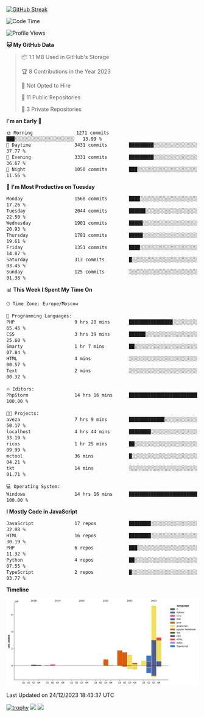 [![GitHub Streak](https://github-readme-streak-stats.herokuapp.com/?user=yogik10)](https://git.io/streak-stats)
<!--START_SECTION:waka-->
![Code Time](http://img.shields.io/badge/Code%20Time-121%20hrs%2012%20mins-blue)

![Profile Views](http://img.shields.io/badge/Profile%20Views-0-blue)

**🐱 My GitHub Data** 

> 📦 1.1 MB Used in GitHub's Storage 
 > 
> 🏆 8 Contributions in the Year 2023
 > 
> 🚫 Not Opted to Hire
 > 
> 📜 11 Public Repositories 
 > 
> 🔑 3 Private Repositories 
 > 
**I'm an Early 🐤** 

```text
🌞 Morning                1271 commits        ███░░░░░░░░░░░░░░░░░░░░░░   13.99 % 
🌆 Daytime                3431 commits        █████████░░░░░░░░░░░░░░░░   37.77 % 
🌃 Evening                3331 commits        █████████░░░░░░░░░░░░░░░░   36.67 % 
🌙 Night                  1050 commits        ███░░░░░░░░░░░░░░░░░░░░░░   11.56 % 
```
📅 **I'm Most Productive on Tuesday** 

```text
Monday                   1568 commits        ████░░░░░░░░░░░░░░░░░░░░░   17.26 % 
Tuesday                  2044 commits        ██████░░░░░░░░░░░░░░░░░░░   22.50 % 
Wednesday                1901 commits        █████░░░░░░░░░░░░░░░░░░░░   20.93 % 
Thursday                 1781 commits        █████░░░░░░░░░░░░░░░░░░░░   19.61 % 
Friday                   1351 commits        ████░░░░░░░░░░░░░░░░░░░░░   14.87 % 
Saturday                 313 commits         █░░░░░░░░░░░░░░░░░░░░░░░░   03.45 % 
Sunday                   125 commits         ░░░░░░░░░░░░░░░░░░░░░░░░░   01.38 % 
```


📊 **This Week I Spent My Time On** 

```text
🕑︎ Time Zone: Europe/Moscow

💬 Programming Languages: 
PHP                      9 hrs 20 mins       ████████████████░░░░░░░░░   65.46 % 
CSS                      3 hrs 39 mins       ██████░░░░░░░░░░░░░░░░░░░   25.60 % 
Smarty                   1 hr 7 mins         ██░░░░░░░░░░░░░░░░░░░░░░░   07.84 % 
HTML                     4 mins              ░░░░░░░░░░░░░░░░░░░░░░░░░   00.57 % 
Text                     2 mins              ░░░░░░░░░░░░░░░░░░░░░░░░░   00.32 % 

🔥 Editors: 
PhpStorm                 14 hrs 16 mins      █████████████████████████   100.00 % 

🐱‍💻 Projects: 
aveza                    7 hrs 9 mins        █████████████░░░░░░░░░░░░   50.17 % 
localhost                4 hrs 44 mins       ████████░░░░░░░░░░░░░░░░░   33.19 % 
ricos                    1 hr 25 mins        ██░░░░░░░░░░░░░░░░░░░░░░░   09.99 % 
mctool                   36 mins             █░░░░░░░░░░░░░░░░░░░░░░░░   04.21 % 
tkt                      14 mins             ░░░░░░░░░░░░░░░░░░░░░░░░░   01.71 % 

💻 Operating System: 
Windows                  14 hrs 16 mins      █████████████████████████   100.00 % 
```

**I Mostly Code in JavaScript** 

```text
JavaScript               17 repos            ████████░░░░░░░░░░░░░░░░░   32.08 % 
HTML                     16 repos            ████████░░░░░░░░░░░░░░░░░   30.19 % 
PHP                      6 repos             ███░░░░░░░░░░░░░░░░░░░░░░   11.32 % 
Python                   4 repos             ██░░░░░░░░░░░░░░░░░░░░░░░   07.55 % 
TypeScript               2 repos             █░░░░░░░░░░░░░░░░░░░░░░░░   03.77 % 
```



**Timeline**

![Lines of Code chart](https://raw.githubusercontent.com/Yogik10/Yogik10/main/assets/bar_graph.png)


 Last Updated on 24/12/2023 18:43:37 UTC
<!--END_SECTION:waka-->
[![trophy](https://github-profile-trophy.vercel.app/?username=yogik10)](https://github.com/ryo-ma/github-profile-trophy)
![](https://github-profile-summary-cards.vercel.app/api/cards/profile-details?username=yogik10&theme=solarized_dark)
![](https://github-profile-summary-cards.vercel.app/api/cards/most-commit-language?username=yogik10&theme=solarized_dark)


